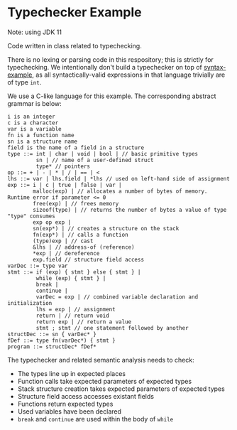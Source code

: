 # Typechecker Example #

Note: using JDK 11

Code written in class related to typechecking.

There is no lexing or parsing code in this respository; this is strictly for typechecking.
We intentionally don't build a typechecker on top of [syntax-example](https://github.com/csun-comp430-s19/syntax-example), as all syntactically-valid expressions in that language trivially are of type `int`.

We use a C-like language for this example.
The corresponding abstract grammar is below:

```
i is an integer
c is a character
var is a variable
fn is a function name
sn is a structure name
field is the name of a field in a structure
type ::= int | char | void | bool | // basic primitive types
         sn | // name of a user-defined struct
         type* // pointers
op ::= + | - | * | / | == | <
lhs ::= var | lhs.field | *lhs // used on left-hand side of assignment
exp ::= i | c | true | false | var |
        malloc(exp) | // allocates a number of bytes of memory. Runtime error if parameter <= 0
        free(exp) | // frees memory
        sizeof(type) | // returns the number of bytes a value of type "type" consumes
        exp op exp |
        sn(exp*) | // creates a structure on the stack
        fn(exp*) | // calls a function
        (type)exp | // cast
        &lhs | // address-of (reference)
        *exp | // dereference
        exp.field // structure field access
varDec ::= type var
stmt ::= if (exp) { stmt } else { stmt } |
         while (exp) { stmt } |
         break |
         continue |
         varDec = exp | // combined variable declaration and initialization
         lhs = exp | // assignment
         return | // return void
         return exp | // return a value
         stmt ; stmt // one statement followed by another
structDec ::= sn { varDec* }
fDef ::= type fn(varDec*) { stmt }
program ::= structDec* fDef*
```

The typechecker and related semantic analysis needs to check:

- The types line up in expected places
- Function calls take expected parameters of expected types
- Stack structure creation takes expected parameters of expected types
- Structure field access accesses existant fields
- Functions return expected types
- Used variables have been declared
- `break` and `continue` are used within the body of `while`
